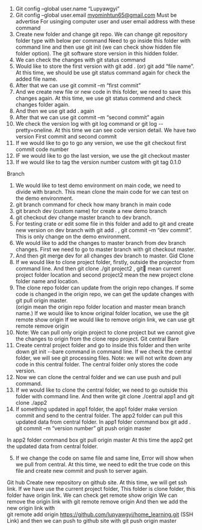 1)	Git config –global user.name “Lupyawgyi”
2)	Git config –global user.email myominhtun65@gmail.com
        Must be advertise For usinging computer user and user email address with these command
3)	Create new folder and change git repo. We can change git repository folder type with below per command
        Need to go inside this folder with command line and then use git init (we can check show hidden file folder option). The git software store version in this hidden folder. 
4)	We can check the changes with git status command
5)	Would like to store the first version with git add . (or) git add “file name”.
        At this time, we should be use git status command again for check the added file name. 
6)	After that we can use git commit –m “first commit”
7)	And we create new file or new code in this folder, we need to save this changes again. At this time, we use git status commend and check changes folder again.
8)	And then we use git add . again
9)	After that we can use git commit –m “second commit” again
10)	We check the version log with git log command or git log --pretty=oneline. At this time we can see code version detail. We have two version First commit and second commit
11)	If we would like to go to go any version, we use the git checkout first commit code number
12)	IF we would like to go the last version, we use the git checkout master
13)	If we would like to tag the version number custom with git tag 0.1.0

Branch
1)	We would like to test demo environment on main code, we need to divide with branch. This mean clone the main code for we can test on the demo environment.
2)	git branch command for check how many branch in main code
3)	 git branch dev (custom name) for create a new demo branch
4)	git checkout dev change master branch to dev branch.
5)	For testing crate or edit some file in this folder and add to git and create new version on dev branch with 
        git add . , git commit –m “dev commit”. This is only change on the demo environment.
6)	We would like to add the changes to master branch from dev branch changes. First we need to go to master branch with git checkout master.
7)	And then git merge dev for all changes dev branch to master.
Gid Clone
1)	If we would like to clone project folder, firstly, outside the projector from command line. And then 
        git clone ./git project2 , git mean current project folder location and second project2 mean the new project clone folder name and location. 
2)	The clone repo folder can update from the origin repo changes. If some code is changed in the origin repo, we can get the update changes with git pull origin master.  
        (origin mean the origin repo folder location and master mean branch name.) If we would like to know original folder location, we use the git remote show origin
        If we would like to remove origin link, we can use git remote remove origin
3)	Note: We can pull only origin project to clone project but we cannot give the changes to origin from the clone repo project. 
Git central Bare
1) Create central project folder and go to inside this folder and then write down git init --bare command in command line. If we check the central folder, we will see git processing files. 
Note: we will not write down any code in this central folder. The central folder only stores the code version.
2) Now we can clone the central folder and we can use push and pull command. 
3) If we would like to clone the central folder, we need to go outside this folder with command line. And then write git clone ./central app1 and git clone ./app2
4)  If something updated in app1 folder, the app1 folder make version commit and send to the central folder. The app2 folder can pull this updated data from central folder. 
In app1 folder command box
 git add .
git commit –m “version number”
git push origin master

In app2 folder command box
git pull origin master
At this time the app2 get the updated data from central folder. 

5)	If we change the code on same file and same line, Error will show when we pull from central. At this time, we need to edit the true code on this file and create new commit and push to server again. 

Git hub
Create new repository on github site. At this time, we will get ssh link.
If we have use the current project folder,  This folder is clone folder, this folder have origin link. We can check get remote show origin
We can remove the origin link with git remote remove origin
And then we add the new origin link with  
git remote add origin https://github.com/lupyawgyi/home_learning.git (SSH Link)
and then we can push to github site with git push origin master
